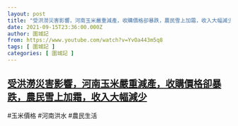 ```yaml
---
layout: post
title: "受洪澇災害影響，河南玉米嚴重減產，收購價格卻暴跌，農民雪上加霜，收入大幅減少"
date: 2021-09-15T23:36:00.000Z
author: 圍城記
from: https://www.youtube.com/watch?v=YvOa443m5q8
tags: [ 圍城記 ]
categories: [ 圍城記 ]
---
```

<!--1631748960000-->
[受洪澇災害影響，河南玉米嚴重減產，收購價格卻暴跌，農民雪上加霜，收入大幅減少](https://www.youtube.com/watch?v=YvOa443m5q8)
------

<div>
#玉米價格 #河南洪水 #農民生活
</div>

